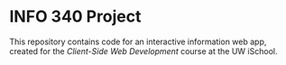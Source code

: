 # INFO 340 Project

This repository contains code for an interactive information web app, created for the _Client-Side Web Development_ course at the UW iSchool.